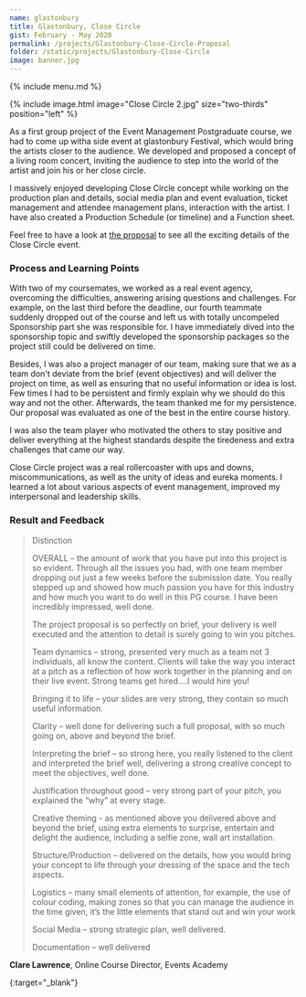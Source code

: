 ```yaml
---
name: glastonbury
title: Glastonbury, Close Circle
gist: February - May 2020
permalink: /projects/Glastonbury-Close-Circle-Proposal
folder: /static/projects/Glastonbury-Close-Circle
image: banner.jpg
---
```


{% include menu.md %}

{% 
include image.html 
    image="Close Circle 2.jpg" 
    size="two-thirds" 
    position="left" 
%}

As a first group project of the Event Management Postgraduate course, we had to come up witha  side event at glastonbury Festival, which would bring the artists closer to the audience. 
We developed and proposed a concept of a living room concert, inviting the audience to step into the world of the artist and join his or her close circle.

I massively enjoyed developing Close Circle concept while working on the production plan and details, social media plan and event evaluation, 
ticket management and attendee management plans, interaction with the artist. I have also created a Production Schedule (or timeline) and a Function sheet.

Feel free to have a look at [the proposal][proposal_pdf] to see all the exciting details of the Close Circle event.

### Process and Learning Points

With two of my coursemates, we worked as a real event agency, overcoming the difficulties, answering arising questions and challenges. 
For example, on the last third before the deadline, our fourth teammate suddenly dropped out of the course and left us with totally uncompeled Sponsorship part she was responsible for. 
I have immediately dived into the sponsorship topic and swiftly developed the sponsorship packages so the project still could be delivered on time.

Besides, I was also a project manager of our team, making sure that we as a team don't deviate from the brief (event objectives) 
and will deliver the project on time, as well as ensuring that no useful information or idea is lost. 
Few times I had to be persistent and firmly explain why we should do this way and not the other. 
Afterwards, the team thanked me for my persistence. Our proposal was evaluated as one of the best in the entire course history. 

I was also the team player who motivated the others to stay positive and deliver everything at the highest standards despite the tiredeness and extra challenges that came our way.

Close Circle project was a real rollercoaster with ups and downs, miscommunications, as well as the unity of ideas and eureka moments. 
I learned a lot about various aspects of event management, improved my interpersonal and leadership skills.

### Result and Feedback

> Distinction
>
> OVERALL – the amount of work that you have put into this project is so evident. Through all the issues you had, with one team member dropping out just a few weeks before the submission date. 
> You really stepped up and showed how much passion you have for this industry and how much you want to do well in this PG course. I have been incredibly impressed, well done.
> 
> The project proposal is so perfectly on brief, your delivery is well executed and the attention to detail is surely going to win you pitches.
> 
> Team dynamics – strong, presented very much as a team not 3 individuals, all know the content. 
> Clients will take the way you interact at a pitch as a reflection of how work together in the planning and on their live event. Strong teams get hired….I would hire you!
>
> Bringing it to life – your slides are very strong, they contain so much useful information.
>
> Clarity – well done for delivering such a full proposal, with so much going on, above and beyond the brief.
> 
> Interpreting the brief – so strong here, you really listened to the client and interpreted the brief well, delivering a strong creative concept to meet the objectives, well done.
>
> Justification throughout good – very strong part of your pitch, you explained the “why” at every stage.
>
> Creative theming - as mentioned above you delivered above and beyond the brief, using extra elements to surprise, entertain and delight the audience, including a selfie zone, wall art installation.
>
> Structure/Production – delivered on the details, how you would bring your concept to life through your dressing of the space and the tech aspects.
>
> Logistics – many small elements of attention, for example, the use of colour coding, making zones so that you can manage the audience in the time given, it’s the little elements that stand out and win your work
> 
> Social Media – strong strategic plan, well delivered.
>
> Documentation – well delivered

**Clare Lawrence**, Online Course Director, Events Academy

[proposal_pdf]: /static/projects/Glastonbury-Close-Circle/Glastonbury_proposal.pdf "Download PDF"
{:target="_blank"}
